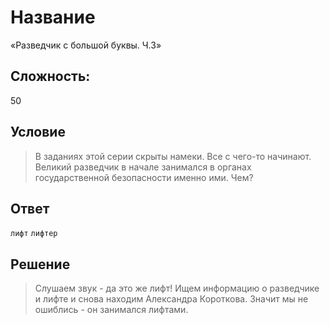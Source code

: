 # Название
«Разведчик с большой буквы. Ч.3»

## Сложность:
50

## Условие
> В заданиях этой серии скрыты намеки.
> Все с чего-то начинают. Великий разведчик в начале занимался в органах государственной безопасности именно ими. Чем?

## Ответ
`лифт` `лифтер`

## Решение
> Слушаем звук - да это же лифт! Ищем информацию о разведчике и лифте и снова находим Александра Короткова. Значит мы не ошиблись - он занимался лифтами.
